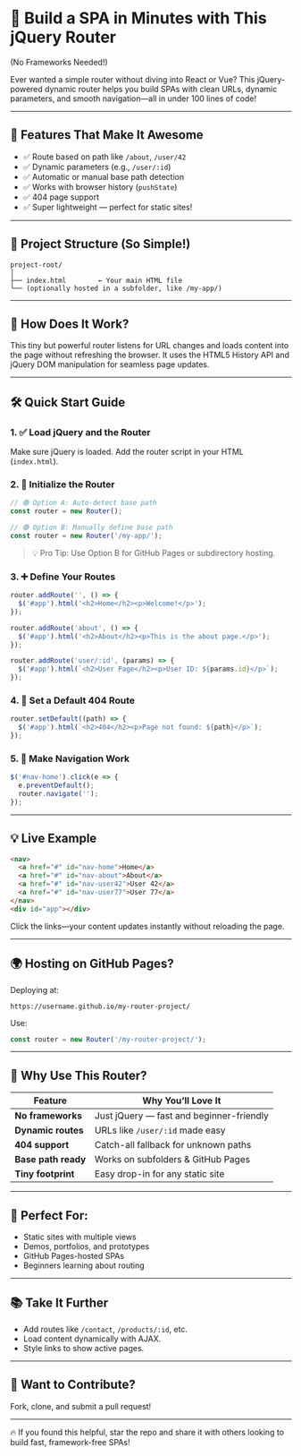 # 🧭 Build a SPA in Minutes with This jQuery Router 
(No Frameworks Needed!)

Ever wanted a simple router without diving into React or Vue? This jQuery-powered dynamic router helps you build SPAs with clean URLs, dynamic parameters, and smooth navigation—all in under 100 lines of code!

---

## 🚀 Features That Make It Awesome

* ✅ Route based on path like `/about`, `/user/42`
* ✅ Dynamic parameters (e.g., `/user/:id`)
* ✅ Automatic or manual base path detection
* ✅ Works with browser history (`pushState`)
* ✅ 404 page support
* ✅ Super lightweight — perfect for static sites!

---

## 📁 Project Structure (So Simple!)

```
project-root/
│
├── index.html        ← Your main HTML file
└── (optionally hosted in a subfolder, like /my-app/)
```

---

## 🧠 How Does It Work?

This tiny but powerful router listens for URL changes and loads content into the page without refreshing the browser. It uses the HTML5 History API and jQuery DOM manipulation for seamless page updates.

---

## 🛠️ Quick Start Guide

### 1. ✅ Load jQuery and the Router

Make sure jQuery is loaded. Add the router script in your HTML (`index.html`).

### 2. 🔧 Initialize the Router

```js
// 🟢 Option A: Auto-detect base path
const router = new Router();

// 🟢 Option B: Manually define base path
const router = new Router('/my-app/');
```

> 💡 Pro Tip: Use Option B for GitHub Pages or subdirectory hosting.

### 3. ➕ Define Your Routes

```js
router.addRoute('', () => {
  $('#app').html('<h2>Home</h2><p>Welcome!</p>');
});

router.addRoute('about', () => {
  $('#app').html('<h2>About</h2><p>This is the about page.</p>');
});

router.addRoute('user/:id', (params) => {
  $('#app').html(`<h2>User Page</h2><p>User ID: ${params.id}</p>`);
});
```

### 4. 🔁 Set a Default 404 Route

```js
router.setDefault((path) => {
  $('#app').html(`<h2>404</h2><p>Page not found: ${path}</p>`);
});
```

### 5. 🧭 Make Navigation Work

```js
$('#nav-home').click(e => {
  e.preventDefault();
  router.navigate('');
});
```

---

## 💡 Live Example

```html
<nav>
  <a href="#" id="nav-home">Home</a>
  <a href="#" id="nav-about">About</a>
  <a href="#" id="nav-user42">User 42</a>
  <a href="#" id="nav-user77">User 77</a>
</nav>
<div id="app"></div>
```

Click the links—your content updates instantly without reloading the page.

---

## 🌍 Hosting on GitHub Pages?

Deploying at:

```
https://username.github.io/my-router-project/
```

Use:

```js
const router = new Router('/my-router-project/');
```

---

## 🎯 Why Use This Router?

| Feature             | Why You’ll Love It                       |
| ------------------- | ---------------------------------------- |
| **No frameworks**   | Just jQuery — fast and beginner-friendly |
| **Dynamic routes**  | URLs like `/user/:id` made easy          |
| **404 support**     | Catch-all fallback for unknown paths     |
| **Base path ready** | Works on subfolders & GitHub Pages       |
| **Tiny footprint**  | Easy drop-in for any static site         |

---

## 🧰 Perfect For:

* Static sites with multiple views
* Demos, portfolios, and prototypes
* GitHub Pages-hosted SPAs
* Beginners learning about routing

---

## 📚 Take It Further

* Add routes like `/contact`, `/products/:id`, etc.
* Load content dynamically with AJAX.
* Style links to show active pages.

---

## 🤝 Want to Contribute?

Fork, clone, and submit a pull request!

 

---

🔥 If you found this helpful, star the repo and share it with others looking to build fast, framework-free SPAs!
